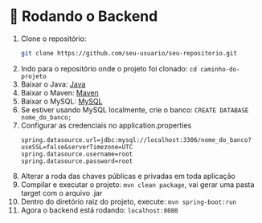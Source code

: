 # 🚀 Rodando o Backend
1. Clone o repositório:
   ```sh
   git clone https://github.com/seu-usuario/seu-repositorio.git
   ```
2. Indo para o repositório onde o projeto foi clonado: `cd caminho-do-projeto`
3. Baixar o Java: [Java](https://www.java.com/pt-BR/download/ie_manual.jsp?locale=pt_BR)
4. Baixar o Maven: [Maven](https://maven.apache.org/download.cgi)
5. Baixar o MySQL: [MySQL](https://www.mysql.com/downloads/)
6. Se estiver usando MySQL localmente, crie o banco: `CREATE DATABASE nome_do_banco;`
7. Configurar as credenciais no application.properties
   ```
   spring.datasource.url=jdbc:mysql://localhost:3306/nome_do_banco?useSSL=false&serverTimezone=UTC
   spring.datasource.username=root
   spring.datasource.password=root
   ```
8. Alterar a roda das chaves públicas e privadas em toda aplicação
9. Compilar e executar o projeto: `mvn clean package`, vai gerar uma pasta target com o arquivo .jar
10. Dentro do diretório raiz do projeto, execute: `mvn spring-boot:run`
11. Agora o backend está rodando: `localhost:8080`
